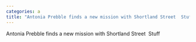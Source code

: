```yaml
---
categories: a
title: "Antonia Prebble finds a new mission with Shortland Street  Stuff"
---
```

Antonia Prebble finds a new mission with Shortland Street&nbsp;&nbsp;Stuff